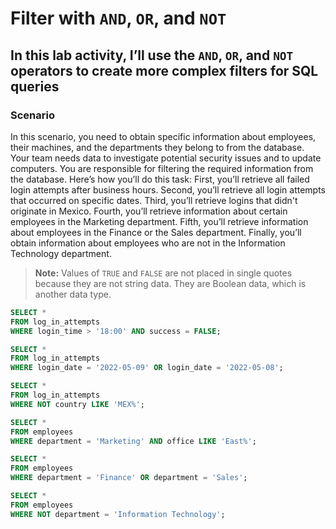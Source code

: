 # Filter with `AND`, `OR`, and `NOT`

## In this lab activity, I’ll use the `AND`, `OR`, and `NOT` operators to create more complex filters for SQL queries

### Scenario

In this scenario, you need to obtain specific information about employees, their machines, and the departments they belong to from the database. Your team needs data to investigate potential security issues and to update computers. You are responsible for filtering the required information from the database. Here’s how you’ll do this task: First, you’ll retrieve all failed login attempts after business hours. Second, you’ll retrieve all login attempts that occurred on specific dates. Third, you’ll retrieve logins that didn't originate in Mexico. Fourth, you’ll retrieve information about certain employees in the Marketing department. Fifth, you’ll retrieve information about employees in the Finance or the Sales department. Finally, you’ll obtain information about employees who are not in the Information Technology department.

> **Note:** Values of `TRUE` and `FALSE` are not placed in single quotes because they are not string data. They are Boolean data, which is another data type.

```SQL
SELECT *
FROM log_in_attempts
WHERE login_time > '18:00' AND success = FALSE;

SELECT *
FROM log_in_attempts
WHERE login_date = '2022-05-09' OR login_date = '2022-05-08';

SELECT *
FROM log_in_attempts
WHERE NOT country LIKE 'MEX%';

SELECT *
FROM employees
WHERE department = 'Marketing' AND office LIKE 'East%';

SELECT *
FROM employees
WHERE department = 'Finance' OR department = 'Sales';

SELECT *
FROM employees
WHERE NOT department = 'Information Technology';
```
